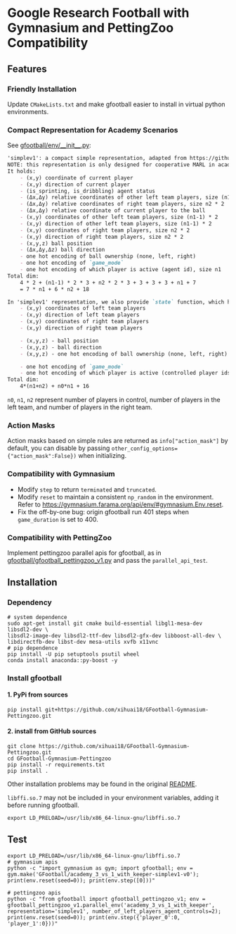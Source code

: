 # Google Research Football with Gymnasium and PettingZoo Compatibility

## Features

### Friendly Installation

Update `CMakeLists.txt` and make gfootball easier to install in virtual python environments.


### Compact Representation for Academy Scenarios
See [gfootball/env/\_\_init\_\_.py](./gfootball/__init__.py):

```md
'simplev1': a compact simple representation, adapted from https://github.com/YuriCat/TamakEriFever, which is the implementation of 5th place solution in [gfootball Kaggle Competition](https://www.kaggle.com/c/google-football/discussion/203412).
NOTE: this representation is only designed for cooperative MARL in academy scenarios.
It holds:
    - (x,y) coordinate of current player
    - (x,y) direction of current player
    - (is_sprinting, is_dribbling) agent status
    - (Δx,Δy) relative coordinates of other left team players, size (n1-1) * 2 
    - (Δx,Δy) relative coordinates of right team players, size n2 * 2
    - (Δx,Δy) relative coordinate of current player to the ball
    - (x,y) coordinates of other left team players, size (n1-1) * 2 
    - (x,y) direction of other left team players, size (n1-1) * 2
    - (x,y) coordinates of right team players, size n2 * 2
    - (x,y) direction of right team players, size n2 * 2 
    - (x,y,z) ball position
    - (Δx,Δy,Δz) ball direction
    - one hot encoding of ball ownership (none, left, right)
    - one hot encoding of `game_mode`
    - one hot encoding of which player is active (agent id), size n1
Total dim:
    4 * 2 + (n1-1) * 2 * 3 + n2 * 2 * 3 + 3 + 3 + 3 + n1 + 7
    = 7 * n1 + 6 * n2 + 18

In 'simplev1' representation, we also provide `state` function, which holds:
    - (x,y) coordinates of left team players
    - (x,y) direction of left team players
    - (x,y) coordinates of right team players
    - (x,y) direction of right team players

    - (x,y,z) - ball position
    - (x,y,z) - ball direction
    - (x,y,z) - one hot encoding of ball ownership (none, left, right)

    - one hot encoding of `game_mode`
    - one hot encoding of which player is active (controlled player ids)
Total dim: 
    4*(n1+n2) + n0*n1 + 16
```

`n0`, `n1`, `n2` represent number of players in control, number of players in the left team, and number of players in the right team.

### Action Masks

Action masks based on simple rules are returned as `info["action_mask"]` by default, you can disable by passing `other_config_options={"action_mask":False})` when initializing.


### Compatibility with Gymnasium

- Modify `step` to return `terminated` and `truncated`.
- Modify `reset` to maintain a consistent `np_random` in the environment. Refer to <https://gymnasium.farama.org/api/env/#gymnasium.Env.reset>.
- Fix the off-by-one bug: origin gfootball run 401 steps when `game_duration` is set to 400.

### Compatibility with PettingZoo

Implement pettingzoo parallel apis for gfootball, as in [gfootball/gfootball\_pettingzoo\_v1.py](gfootball/gfootball_pettingzoo_v1.py) and pass the `parallel_api_test`.

## Installation

### Dependency
```shell
# system dependence
sudo apt-get install git cmake build-essential libgl1-mesa-dev libsdl2-dev \
libsdl2-image-dev libsdl2-ttf-dev libsdl2-gfx-dev libboost-all-dev \
libdirectfb-dev libst-dev mesa-utils xvfb x11vnc
# pip dependence
pip install -U pip setuptools psutil wheel
conda install anaconda::py-boost -y
```

### Install gfootball
#### 1. PyPi from sources
```shell
pip install git+https://github.com/xihuai18/GFootball-Gymnasium-Pettingzoo.git
```
#### 2. install from GitHub sources
```shell
git clone https://github.com/xihuai18/GFootball-Gymnasium-Pettingzoo.git
cd GFootball-Gymnasium-Pettingzoo
pip install -r requirements.txt
pip install .
```

Other installation problems may be found in the original [README](https://github.com/google-research/football).

`libffi.so.7` may not be included in your environment variables, adding it before running gfootball.

```shell
export LD_PRELOAD=/usr/lib/x86_64-linux-gnu/libffi.so.7 
```

## Test

```shell
export LD_PRELOAD=/usr/lib/x86_64-linux-gnu/libffi.so.7 
# gymnasium apis
python -c "import gymnasium as gym; import gfootball; env = gym.make('GFootball/academy_3_vs_1_with_keeper-simplev1-v0'); print(env.reset(seed=0)); print(env.step([0]))"

# pettingzoo apis
python -c "from gfootball import gfootball_pettingzoo_v1; env = gfootball_pettingzoo_v1.parallel_env('academy_3_vs_1_with_keeper', representation='simplev1', number_of_left_players_agent_controls=2); print(env.reset(seed=0)); print(env.step({'player_0':0, 'player_1':0}))"
```